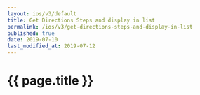 ```yaml
---
layout: ios/v3/default
title: Get Directions Steps and display in list
permalink: /ios/v3/get-directions-steps-and-display-in-list
published: true
date: 2019-07-10
last_modified_at: 2019-07-12
---
```


# {{ page.title }}
